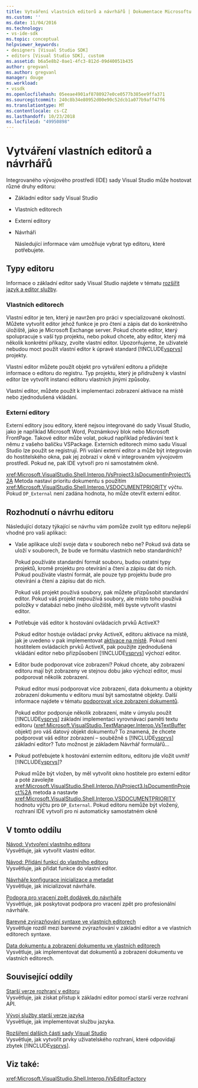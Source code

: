 ```yaml
---
title: Vytváření vlastních editorů a návrhářů | Dokumentace Microsoftu
ms.custom: ''
ms.date: 11/04/2016
ms.technology:
- vs-ide-sdk
ms.topic: conceptual
helpviewer_keywords:
- designers [Visual Studio SDK]
- editors [Visual Studio SDK], custom
ms.assetid: b6a5e8b2-0ae1-4fc3-812d-09d40051b435
author: gregvanl
ms.author: gregvanl
manager: douge
ms.workload:
- vssdk
ms.openlocfilehash: 05eeae4901af8780927e0ce0577b385ee9ffa371
ms.sourcegitcommit: 240c8b34e80952d00e90c52dcb1a077b9aff47f6
ms.translationtype: MT
ms.contentlocale: cs-CZ
ms.lasthandoff: 10/23/2018
ms.locfileid: "49950898"
---
```

# <a name="create-custom-editors-and-designers"></a>Vytváření vlastních editorů a návrhářů
Integrovaného vývojového prostředí (IDE) sady Visual Studio může hostovat různé druhy editoru:  
  
- Základní editor sady Visual Studio  
  
- Vlastních editorech  
  
- Externí editory  
  
- Návrháři  
  
  Následující informace vám umožňuje vybrat typ editoru, které potřebujete.  
  
## <a name="types-of-editor"></a>Typy editoru  
 Informace o základní editor sady Visual Studio najdete v tématu [rozšířit jazyk a editor služby](../extensibility/extending-the-editor-and-language-services.md).  
  
### <a name="custom-editors"></a>Vlastních editorech  
 Vlastní editor je ten, který je navržen pro práci v specializované okolností. Můžete vytvořit editor jehož funkce je pro čtení a zápis dat do konkrétního úložiště, jako je Microsoft Exchange server. Pokud chcete editor, který spolupracuje s vaší typ projektu, nebo pokud chcete, aby editor, který má několik konkrétní příkazy, zvolte vlastní editor. Upozorňujeme, že uživatelé nebudou moct použít vlastní editor k úpravě standard [!INCLUDE[vsprvs](../code-quality/includes/vsprvs_md.md)] projekty.  
  
 Vlastní editor můžete použít objekt pro vytváření editoru a přidejte informace o editoru do registru. Typ projektu, který je přidružený k vlastní editor lze vytvořit instanci editoru vlastních jinými způsoby.  
  
 Vlastní editor, můžete použít k implementaci zobrazení aktivace na místě nebo zjednodušená vkládání.  
  
### <a name="external-editors"></a>Externí editory  
 Externí editory jsou editory, které nejsou integrované do sady Visual Studio, jako je například Microsoft Word, Poznámkový blok nebo Microsoft FrontPage. Takové editor může volat, pokud například předávání text k němu z vašeho balíčku VSPackage. Externích editorech mimo sadu Visual Studio lze použít se registrují. Při volání externí editor a může být integrován do hostitelského okna, pak jej zobrazí v okně v integrovaném vývojovém prostředí. Pokud ne, pak IDE vytvoří pro ni samostatném okně.  
  
 <xref:Microsoft.VisualStudio.Shell.Interop.IVsProject3.IsDocumentInProject%2A> Metoda nastaví prioritu dokumentu s použitím <xref:Microsoft.VisualStudio.Shell.Interop.VSDOCUMENTPRIORITY> výčtu. Pokud `DP_External` není zadána hodnota, ho může otevřít externí editor.  
  
## <a name="editor-design-decisions"></a>Rozhodnutí o návrhu editoru  
 Následující dotazy týkající se návrhu vám pomůže zvolit typ editoru nejlepší vhodné pro vaši aplikaci:  
  
- Vaše aplikace uloží svoje data v souborech nebo ne? Pokud svá data se uloží v souborech, že bude ve formátu vlastních nebo standardních?  
  
   Pokud používáte standardní formát souboru, budou ostatní typy projektů, kromě projektu pro otevírání a čtení a zápisu dat do nich. Pokud používáte vlastní formát, ale pouze typ projektu bude pro otevírání a čtení a zápisu dat do nich.  
  
   Pokud váš projekt používá soubory, pak můžete přizpůsobit standardní editor. Pokud váš projekt nepoužívá soubory, ale místo toho používá položky v databázi nebo jiného úložiště, měli byste vytvořit vlastní editor.  
  
- Potřebuje váš editor k hostování ovládacích prvků ActiveX?  
  
   Pokud editor hostuje ovládací prvky ActiveX, editoru aktivace na místě, jak je uvedeno v pak implementovat [aktivace na místě](../extensibility/in-place-activation.md). Pokud není hostitelem ovládacích prvků ActiveX, pak použijte zjednodušená vkládání editor nebo přizpůsobení [!INCLUDE[vsprvs](../code-quality/includes/vsprvs_md.md)] výchozí editor.  
  
- Editor bude podporovat více zobrazení? Pokud chcete, aby zobrazení editoru mají být zobrazeny ve stejnou dobu jako výchozí editor, musí podporovat několik zobrazení.  
  
   Pokud editor musí podporovat více zobrazení, data dokumentu a objekty zobrazení dokumentu v editoru musí být samostatné objekty. Další informace najdete v tématu [podporovat více zobrazení dokumentů](../extensibility/supporting-multiple-document-views.md).  
  
   Pokud editor podporuje několik zobrazení, máte v úmyslu použít [!INCLUDE[vsprvs](../code-quality/includes/vsprvs_md.md)] základní implementaci vyrovnávací paměti textu editoru (<xref:Microsoft.VisualStudio.TextManager.Interop.VsTextBuffer> objekt) pro váš datový objekt dokumentu? To znamená, že chcete podporovat váš editor zobrazení – souběžně s [!INCLUDE[vsprvs](../code-quality/includes/vsprvs_md.md)] základní editor? Tuto možnost je základem Návrhář formulářů...  
  
- Pokud potřebujete k hostování externím editoru, editoru jde vložit uvnitř [!INCLUDE[vsprvs](../code-quality/includes/vsprvs_md.md)]?  
  
   Pokud může být vložen, by měl vytvořit okno hostitele pro externí editor a poté zavolejte <xref:Microsoft.VisualStudio.Shell.Interop.IVsProject3.IsDocumentInProject%2A> metoda a nastavte <xref:Microsoft.VisualStudio.Shell.Interop.VSDOCUMENTPRIORITY> hodnotu výčtu pro `DP_External`. Pokud editoru nemůže být vložený, rozhraní IDE vytvoří pro ni automaticky samostatném okně  
  
## <a name="in-this-section"></a>V tomto oddílu  
 [Návod: Vytvoření vlastního editoru](../extensibility/walkthrough-creating-a-custom-editor.md)  
 Vysvětluje, jak vytvořit vlastní editor.  
  
 [Návod: Přidání funkcí do vlastního editoru](../extensibility/walkthrough-adding-features-to-a-custom-editor.md)  
 Vysvětluje, jak přidat funkce do vlastní editor.  
  
 [Návrháře konfigurace inicializace a metadat](../extensibility/designer-initialization-and-metadata-configuration.md)  
 Vysvětluje, jak inicializovat návrháře.  
  
 [Podpora pro vracení zpět dodávek do návrháře](../extensibility/supplying-undo-support-to-designers.md)  
 Vysvětluje, jak poskytovat podpora pro vracení zpět pro profesionální návrháře.  
  
 [Barevné zvýrazňování syntaxe ve vlastních editorech](../extensibility/syntax-coloring-in-custom-editors.md)  
 Vysvětluje rozdíl mezi barevné zvýrazňování v základní editor a ve vlastních editorech syntaxe.  
  
 [Data dokumentu a zobrazení dokumentu ve vlastních editorech](../extensibility/document-data-and-document-view-in-custom-editors.md)  
 Vysvětluje, jak implementovat dat dokumentů a zobrazení dokumentu ve vlastních editorech.  
  
## <a name="related-sections"></a>Související oddíly  
 [Starší verze rozhraní v editoru](../extensibility/legacy-interfaces-in-the-editor.md)  
 Vysvětluje, jak získat přístup k základní editor pomocí starší verze rozhraní API.  
  
 [Vývoj služby starší verze jazyka](../extensibility/internals/developing-a-legacy-language-service.md)  
 Vysvětluje, jak implementovat službu jazyka.  
  
 [Rozšíření dalších částí sady Visual Studio](../extensibility/extending-other-parts-of-visual-studio.md)  
 Vysvětluje, jak vytvořit prvky uživatelského rozhraní, které odpovídají zbytek [!INCLUDE[vsprvs](../code-quality/includes/vsprvs_md.md)].  
  
## <a name="see-also"></a>Viz také:  
 <xref:Microsoft.VisualStudio.Shell.Interop.IVsEditorFactory>